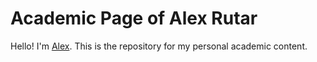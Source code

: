 # Academic Page of Alex Rutar
Hello!
I'm [Alex](https://rutar.org).
This is the repository for my personal academic content.
